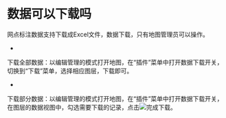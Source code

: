# 数据可以下载吗

网点标注数据支持下载成Excel文件，数据下载，只有地图管理员可以操作。

* 
下载全部数据：以编辑管理的模式打开地图，在“插件”菜单中打开数据下载开关，切换到“下载”菜单，选择相应图层，下载即可。

* 
下载部分数据：以编辑管理的模式打开地图，在“插件”菜单中打开数据下载开关，在图层的数据视图中，勾选需要下载的记录，点击![](https://pic.dituwuyou.com/map%2Fpicture%2Fexport-excel.png)完成下载。

